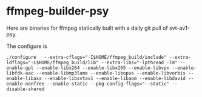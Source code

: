 # ffmpeg-builder-psy


Here are binaries for ffmpeg statically built with a daily git pull of svt-av1-psy.

The configure is 

```
./configure   --extra-cflags="-I$HOME/ffmpeg_build/include" --extra-ldflags="-L$HOME/ffmpeg_build/lib" --extra-libs="-lpthread -lm" --enable-gpl --enable-libx264 --enable-libx265 --enable-libvpx --enable-libfdk-aac --enable-libmp3lame --enable-libopus --enable-libvorbis --enable-libass --enable-libsvtav1 --enable-libaom --enable-libdav1d --enable-nonfree --enable-static --pkg-config-flags="--static" --disable-shared
```
